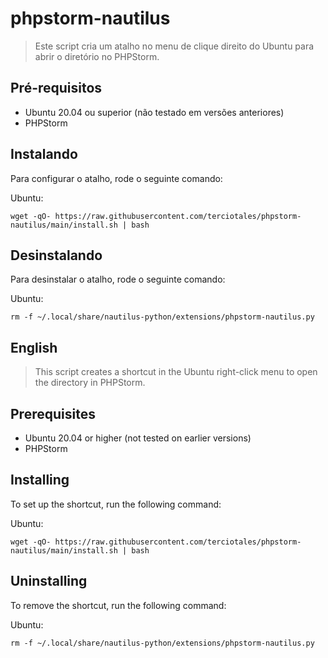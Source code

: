 # phpstorm-nautilus

> Este script cria um atalho no menu de clique direito do Ubuntu para abrir o diretório no PHPStorm.

## Pré-requisitos

* Ubuntu 20.04 ou superior (não testado em versões anteriores)
* PHPStorm

## Instalando

Para configurar o atalho, rode o seguinte comando:

Ubuntu:
```
wget -qO- https://raw.githubusercontent.com/terciotales/phpstorm-nautilus/main/install.sh | bash
```


## Desinstalando

Para desinstalar o atalho, rode o seguinte comando:

Ubuntu:
```
rm -f ~/.local/share/nautilus-python/extensions/phpstorm-nautilus.py
```

## English

> This script creates a shortcut in the Ubuntu right-click menu to open the directory in PHPStorm.

## Prerequisites

* Ubuntu 20.04 or higher (not tested on earlier versions)
* PHPStorm

## Installing

To set up the shortcut, run the following command:

Ubuntu:
```
wget -qO- https://raw.githubusercontent.com/terciotales/phpstorm-nautilus/main/install.sh | bash
```


## Uninstalling

To remove the shortcut, run the following command:

Ubuntu:
```
rm -f ~/.local/share/nautilus-python/extensions/phpstorm-nautilus.py
```
